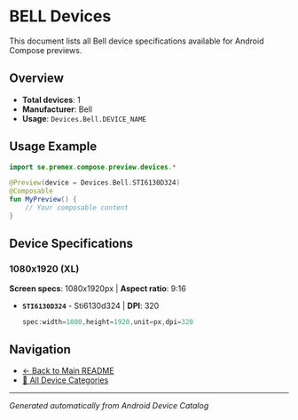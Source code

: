 # BELL Devices

This document lists all Bell device specifications available for Android Compose previews.

## Overview

- **Total devices**: 1
- **Manufacturer**: Bell
- **Usage**: `Devices.Bell.DEVICE_NAME`

## Usage Example

```kotlin
import se.premex.compose.preview.devices.*

@Preview(device = Devices.Bell.STI6130D324)
@Composable
fun MyPreview() {
    // Your composable content
}
```

## Device Specifications

### 1080x1920 (XL)

**Screen specs**: 1080x1920px | **Aspect ratio**: 9:16

- **`STI6130D324`** - Sti6130d324 | **DPI**: 320
  ```kotlin
  spec:width=1080,height=1920,unit=px,dpi=320
  ```

## Navigation

- [← Back to Main README](../../README.md)
- [📱 All Device Categories](../README.md)

---
*Generated automatically from Android Device Catalog*
